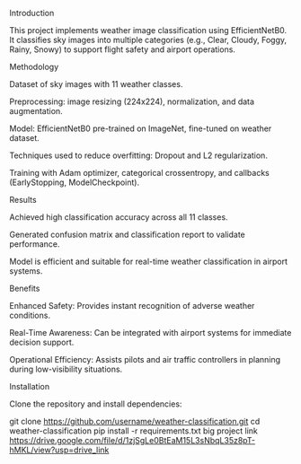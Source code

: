 Introduction

This project implements weather image classification using EfficientNetB0.
It classifies sky images into multiple categories (e.g., Clear, Cloudy, Foggy, Rainy, Snowy) to support flight safety and airport operations.

Methodology

Dataset of sky images with 11 weather classes.

Preprocessing: image resizing (224x224), normalization, and data augmentation.

Model: EfficientNetB0 pre-trained on ImageNet, fine-tuned on weather dataset.

Techniques used to reduce overfitting: Dropout and L2 regularization.

Training with Adam optimizer, categorical crossentropy, and callbacks (EarlyStopping, ModelCheckpoint).

Results

Achieved high classification accuracy across all 11 classes.

Generated confusion matrix and classification report to validate performance.

Model is efficient and suitable for real-time weather classification in airport systems.

Benefits

Enhanced Safety: Provides instant recognition of adverse weather conditions.

Real-Time Awareness: Can be integrated with airport systems for immediate decision support.

Operational Efficiency: Assists pilots and air traffic controllers in planning during low-visibility situations.

Installation

Clone the repository and install dependencies:

git clone https://github.com/username/weather-classification.git
cd weather-classification
pip install -r requirements.txt
big project link https://drive.google.com/file/d/1zjSgLe0BtEaM15L3sNbqL35z8pT-hMKL/view?usp=drive_link
